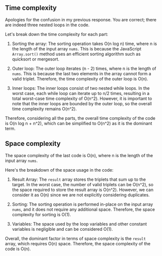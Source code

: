 ## Time complexity

Apologies for the confusion in my previous response. You are correct; there are indeed three nested loops in the code.

Let's break down the time complexity for each part:

1. Sorting the array: The sorting operation takes O(n log n) time, where n is the length of the input array `nums`. This is because the JavaScript `Array.sort()` method uses an efficient sorting algorithm such as quicksort or mergesort.

2. Outer loop: The outer loop iterates (n - 2) times, where n is the length of `nums`. This is because the last two elements in the array cannot form a valid triplet. Therefore, the time complexity of the outer loop is O(n).

3. Inner loops: The inner loops consist of two nested while loops. In the worst case, each while loop can iterate up to n/2 times, resulting in a total worst-case time complexity of O(n^2). However, it is important to note that the inner loops are bounded by the outer loop, so the overall time complexity remains O(n^2).

Therefore, considering all the parts, the overall time complexity of the code is O(n log n + n^2), which can be simplified to O(n^2) as it is the dominant term.

## Space complexity

The space complexity of the last code is O(n), where n is the length of the input array `nums`.

Here's the breakdown of the space usage in the code:

1. Result Array: The `result` array stores the triplets that sum up to the target. In the worst case, the number of valid triplets can be O(n^2), so the space required to store the result array is O(n^2). However, we can consider it as O(n) since we are not explicitly considering duplicates.

2. Sorting: The sorting operation is performed in-place on the input array `nums`, and it does not require any additional space. Therefore, the space complexity for sorting is O(1).

3. Variables: The space used by the loop variables and other constant variables is negligible and can be considered O(1).

Overall, the dominant factor in terms of space complexity is the `result` array, which requires O(n) space. Therefore, the space complexity of the code is O(n).

##
